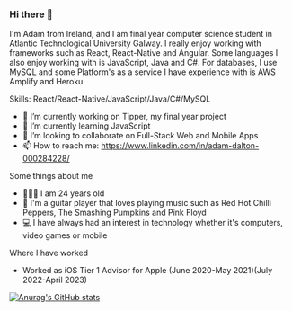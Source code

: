 ### Hi there 👋

I'm Adam from Ireland, and I am final year computer science student in Atlantic Technological University Galway. I really enjoy working with frameworks such as React, React-Native and Angular. Some languages I also enjoy working with is JavaScript, Java and C#. For databases, I use MySQL and some Platform's as a service I have experience with is AWS Amplify and Heroku.


Skills: React/React-Native/JavaScript/Java/C#/MySQL

- 🔭 I’m currently working on Tipper, my final year project
- 🌱 I’m currently learning JavaScript 
- 👯 I’m looking to collaborate on Full-Stack Web and Mobile Apps 
- 📫 How to reach me: https://www.linkedin.com/in/adam-dalton-000284228/ 

Some things about me
- 👨🏻‍💻 I am 24 years old
- 🎸 I'm a guitar player that loves playing music such as Red Hot Chilli Peppers, The Smashing Pumpkins and Pink Floyd
- 💻 I have always had an interest in technology whether it's computers, video games or mobile 

Where I have worked
- Worked as iOS Tier 1 Advisor for Apple (June 2020-May 2021)(July 2022-April 2023)

[![Anurag's GitHub stats](https://github-readme-stats.vercel.app/api?username=adamdalton155)](https://github.com/anuraghazra/github-readme-stats)
